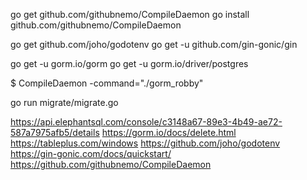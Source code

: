 go get github.com/githubnemo/CompileDaemon
go install github.com/githubnemo/CompileDaemon

go get github.com/joho/godotenv
go get -u github.com/gin-gonic/gin

go get -u gorm.io/gorm
go get -u gorm.io/driver/postgres

$ CompileDaemon -command="./gorm_robby"

go run migrate/migrate.go 

https://api.elephantsql.com/console/c3148a67-89e3-4b49-ae72-587a7975afb5/details
https://gorm.io/docs/delete.html
https://tableplus.com/windows
https://github.com/joho/godotenv
https://gin-gonic.com/docs/quickstart/
https://github.com/githubnemo/CompileDaemon